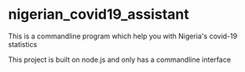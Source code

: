 # nigerian_covid19_assistant
This is a commandline program which help you with Nigeria's covid-19 statistics

This project is built on node.js and only has a commandline interface
